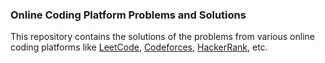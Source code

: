 <h3>Online Coding Platform Problems and Solutions</h3>

<p>This repository contains the solutions of the problems from various online coding platforms like <a href="https://leetcode.com" target="_blank">LeetCode</a>, <a href="https://codeforces.com">Codeforces</a>, <a href="https://www.hackerrank.com">HackerRank</a>, etc.</p>
